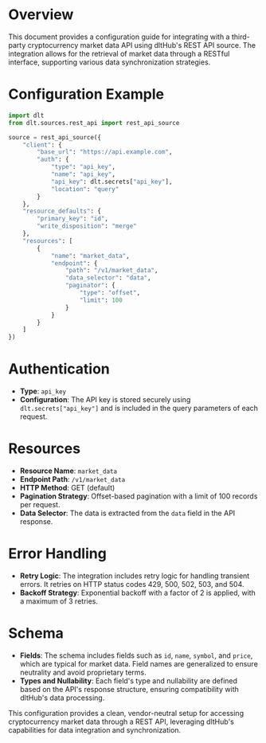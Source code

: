 # Overview

This document provides a configuration guide for integrating with a third-party cryptocurrency market data API using dltHub's REST API source. The integration allows for the retrieval of market data through a RESTful interface, supporting various data synchronization strategies.

# Configuration Example

```python
import dlt
from dlt.sources.rest_api import rest_api_source

source = rest_api_source({
    "client": {
        "base_url": "https://api.example.com",
        "auth": {
            "type": "api_key",
            "name": "api_key",
            "api_key": dlt.secrets["api_key"],
            "location": "query"
        }
    },
    "resource_defaults": {
        "primary_key": "id",
        "write_disposition": "merge"
    },
    "resources": [
        {
            "name": "market_data",
            "endpoint": {
                "path": "/v1/market_data",
                "data_selector": "data",
                "paginator": {
                    "type": "offset",
                    "limit": 100
                }
            }
        }
    ]
})
```

# Authentication

- **Type**: `api_key`
- **Configuration**: The API key is stored securely using `dlt.secrets["api_key"]` and is included in the query parameters of each request.

# Resources

- **Resource Name**: `market_data`
- **Endpoint Path**: `/v1/market_data`
- **HTTP Method**: GET (default)
- **Pagination Strategy**: Offset-based pagination with a limit of 100 records per request.
- **Data Selector**: The data is extracted from the `data` field in the API response.

# Error Handling

- **Retry Logic**: The integration includes retry logic for handling transient errors. It retries on HTTP status codes 429, 500, 502, 503, and 504.
- **Backoff Strategy**: Exponential backoff with a factor of 2 is applied, with a maximum of 3 retries.

# Schema

- **Fields**: The schema includes fields such as `id`, `name`, `symbol`, and `price`, which are typical for market data. Field names are generalized to ensure neutrality and avoid proprietary terms.
- **Types and Nullability**: Each field's type and nullability are defined based on the API's response structure, ensuring compatibility with dltHub's data processing.

This configuration provides a clean, vendor-neutral setup for accessing cryptocurrency market data through a REST API, leveraging dltHub's capabilities for data integration and synchronization.